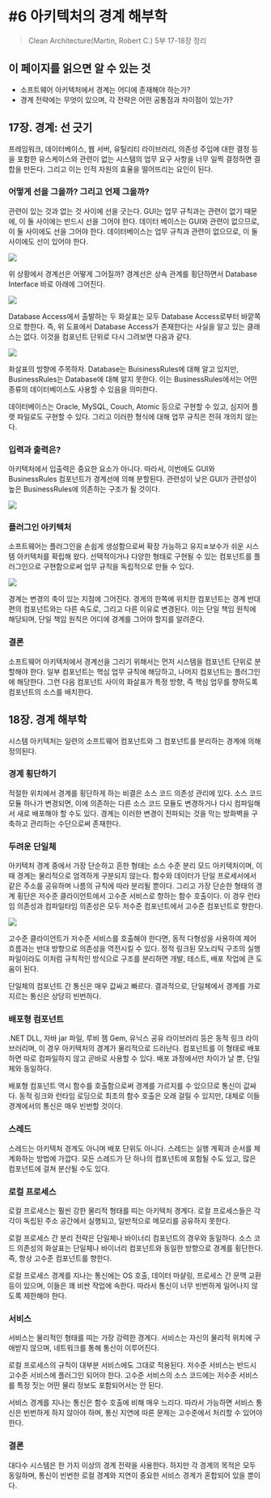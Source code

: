 # #6 아키텍처의 경계 해부학

<!-- 2021.10.08 -->

> Clean Architecture(Martin, Robert C.) 5부 17-18장 정리

## 이 페이지를 읽으면 알 수 있는 것

- 소프트웨어 아키텍처에서 경계는 어디에 존재해야 하는가?
- 경계 전략에는 무엇이 있으며, 각 전략은 어떤 공통점과 차이점이 있는가?

## 17장. 경계: 선 긋기

프레임워크, 데이터베이스, 웹 서버, 유틸리티 라이브러리, 의존성 주입에 대한 결정 등을 포함한 유스케이스와 관련이 없는 시스템의 업무 요구 사항을 너무 일찍 결정하면 결합을 만든다. 그리고 이는 인적 자원의 효율을 떨어뜨리는 요인이 된다.

### 어떻게 선을 그을까? 그리고 언제 그을까?

관련이 있는 것과 없는 것 사이에 선을 긋는다. GUI는 업무 규칙과는 관련이 없기 때문에, 이 둘 사이에는 반드시 선을 그어야 한다. 데이터 베이스는 GUI와 관련이 없으므로, 이 둘 사이에도 선을 그어야 한다. 데이터베이스는 업무 규칙과 관련이 없으므로, 이 둘 사이에도 선이 있어야 한다.

![](images/2021-10-08-19-02-51.png)

위 상황에서 경계선은 어떻게 그어질까? 경계선은 상속 관계를 횡단하면서 Database Interface 바로 아래에 그어진다. 

![](images/2021-10-08-19-03-55.png)

Database Access에서 출발하는 두 화살표는 모두 Database Access로부터 바깥쪽으로 향한다. 즉, 위 도표에서 Database Access가 존재한다는 사실을 알고 있는 클래스는 없다. 이것을 컴포넌트 단위로 다시 그려보면 다음과 같다.

![](images/2021-10-08-19-05-14.png)

화살표의 방향에 주목하자. Database는 BuisinessRules에 대해 알고 있지만, BusinessRules는 Database에 대해 알지 못한다. 이는 BusinessRules에서는 어떤 종류의 데이터베이스도 사용할 수 있음을 의미한다. 

데이터베이스는 Oracle, MySQL, Couch, Atomic 등으로 구현할 수 있고, 심지어 플랫 파일로도 구현할 수 있다. 그리고 이러한 형식에 대해 업무 규칙은 전혀 개의치 않는다.

### 입력과 출력은?

아키텍처에서 입출력은 중요한 요소가 아니다. 따라서, 이번에도 GUI와 BusinessRules 컴포넌트가 경계선에 의해 분할된다. 관련성이 낮은 GUI가 관련성이 높은 BusinessRules에 의존하는 구조가 될 것이다.

![](images/2021-10-08-19-09-15.png)

### 플러그인 아키텍처

소프트웨어는 플러그인을 손쉽게 생성함으로써 확장 가능하고 유지ㅍ보수가 쉬운 시스템 아키텍처를 확립해 왔다. 선택적이거나 다양한 형태로 구현될 수 있는 컴포넌트를 플러그인으로 구현함으로써 업무 규칙을 독립적으로 만들 수 있다.

![](images/2021-10-08-19-10-15.png)

경계는 변경의 축이 있는 지점에 그어진다. 경게의 한쪽에 위치한 컴포넌트는 경계 반대편의 컴포넌트와는 다른 속도로, 그리고 다른 이유로 변경된다. 이는 단일 책임 원칙에 해당되며, 단일 책임 원칙은 어디에 경계를 그어야 할지를 알려준다.

### 결론

소프트웨어 아키텍처에서 경계선을 그리기 위해서는 먼저 시스템을 컴포넌트 단위로 분할해야 한다. 일부 컴포넌트는 핵심 업무 규칙에 해당하고, 나머지 컴포넌트는 플러그인에 해당한다. 그런 다음 컴포넌트 사이의 화살표가 특정 방향, 즉 핵심 업무를 향하도록 컴포넌트의 소스를 배치한다.

## 18장. 경계 해부학

시스템 아키텍처는 일련의 소프트웨어 컴포넌트와 그 컴포넌트를 분리하는 경계에 의해 정의된다.

### 경계 횡단하기

적절한 위치에서 경계를 횡단하게 하는 비결은 소스 코드 의존성 관리에 있다. 소스 코드 모듈 하나가 변경되면, 이에 의존하는 다른 소스 코드 모듈도 변경하거나 다시 컴파일해서 새로 배포해야 할 수도 있다. 경계는 이러한 변경이 전파되는 것을 막는 방화벽을 구축하고 관리하는 수단으로써 존재한다.

### 두려운 단일체

아키텍처 경계 중에서 가장 단순하고 흔한 형태는 소스 수준 분리 모드 아키텍처이며, 이때 경계는 물리적으로 엄격하게 구분되지 않는다. 함수와 데이터가 단일 프로세서에서 같은 주소를 공유하며 나름의 규칙에 따라 분리될 뿐이다. 그리고 가장 단순한 형태의 경계 횡단은 저수준 클라이언트에서 고수준 서비스로 향하는 함수 호출이다. 이 경우 런타임 의존성과 컴파일타임 의존성은 모두 저수준 컴포넌트에서 고수준 컴포넌트로 향한다.

![](images/2021-10-08-20-07-30.png)

고수준 클라이언트가 저수준 서비스를 호출해야 한다면, 동적 다형성을 사용하여 제어 흐름과는 반대 방향으로 의존성을 역전시킬 수 있다. 정적 링크된 모노리틱 구조의 실행 파일이라도 이처럼 규칙적인 방식으로 구조를 분리하면 개발, 테스트, 배포 작업에 큰 도움이 된다.

단일체의 컴포넌트 간 통신은 매우 값싸고 빠르다. 결과적으로, 단일체에서 경계를 가로지르는 통신은 상당히 빈번하다.

### 배포형 컴포넌트

.NET DLL, 자바 jar 파일, 루비 젬 Gem, 유닉스 공유 라이브러리 등은 동적 링크 라이브러리며, 이 경우 아키텍처의 경계가 물리적으로 드러난다. 컴포넌트를 이 형태로 배포하면 따로 컴파일하지 않고 곧바로 사용할 수 있다. 배포 과정에서만 차이가 날 뿐, 단일체와 동일하다.

배포형 컴포넌트 역시 함수를 호출함으로써 경계를 가르지를 수 있으므로 통신이 값싸다. 동적 링크와 런타임 로딩으로 최초의 함수 호출은 오래 걸릴 수 있지만, 대체로 이들 경계에서의 통신은 매우 빈번할 것이다.

### 스레드

스레드는 아키텍처 경계도 아니며 배포 단위도 아니다. 스레드는 실행 계획과 순서를 체계화하는 방법에 가깝다. 모든 스레드가 단 하나의 컴포넌트에 포함될 수도 있고, 많은 컴포넌트에 걸쳐 분산될 수도 있다.

### 로컬 프로세스

로컬 프로세스는 훨씬 강한 물리적 형태를 띠는 아키텍처 경계다. 로컬 프로세스들은 각각이 독립된 주소 공간에서 실행되고, 일반적으로 메모리를 공유하지 못한다.

로컬 프로세스 간 분리 전략은 단일체나 바이너리 컴포넌트의 경우와 동일하다. 소스 코드 의존성의 화살표는 단일체나 바이너리 컴포넌트와 동일한 방향으로 경계를 횡단한다. 즉, 항상 고수준 컴포넌트를 향한다.

로컬 프로세스 경계를 지나는 통신에는 OS 호출, 데이터 마샬링, 프로세스 간 문맥 교환 등이 있으며, 이들은 꽤 비싼 작업에 속한다. 따라서 통신이 너무 빈번하게 일어나지 않도록 제한해야 한다.

### 서비스

서비스는 물리적인 형태를 띠는 가장 강력한 경계다. 서비스는 자신의 물리적 위치에 구애받지 않으며, 네트워크를 통해 통신이 이루어진다.

로컬 프로세스의 규칙이 대부분 서비스에도 그대로 적용된다. 저수준 서비스는 반드시 고수준 서비스에 플러그인 되어야 한다. 고수준 서비스의 소스 코드에는 저수준 서비스를 특정 짓는 어떤 물리 정보도 포함되어서는 안 된다.

서비스 경계를 지나는 통신은 함수 호출에 비해 매우 느리다. 따라서 가능하면 서비스 통신은 빈번하게 하지 않아야 하며, 통신 지연에 따른 문제는 고수준에서 처리할 수 있어야 한다.

### 결론

대다수 시스템은 한 가지 이상의 경계 전략을 사용한다. 하지만 각 경계의 목적은 모두 동일하며, 통신이 빈번한 로컬 경계와 지연이 중요한 서비스 경계가 혼합되어 있을 뿐이다.